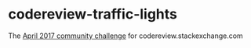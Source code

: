 # codereview-traffic-lights
The [April 2017 community challenge][1] for codereview.stackexchange.com

 [1]: https://codereview.meta.stackexchange.com/a/7207/49895
